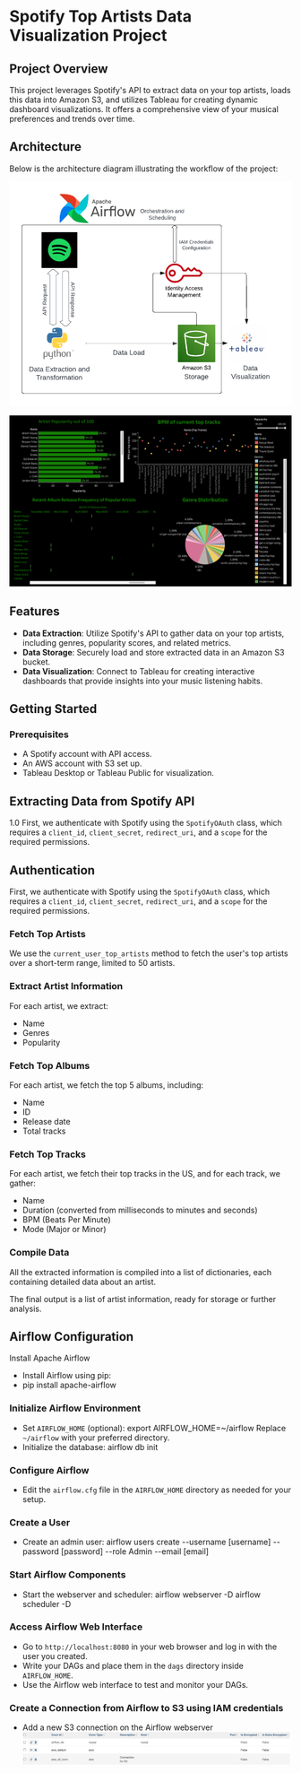 # Spotify Top Artists Data Visualization Project

## Project Overview
This project leverages Spotify's API to extract data on your top artists, loads this data into Amazon S3, and utilizes Tableau for creating dynamic dashboard visualizations. It offers a comprehensive view of your musical preferences and trends over time.

## Architecture
Below is the architecture diagram illustrating the workflow of the project:

![Architecture Diagram](Architecture_Diagram.png "Architecture Diagram")

![Architecture Diagram](Dashboard.png "Architecture Diagram")


## Features
- **Data Extraction**: Utilize Spotify's API to gather data on your top artists, including genres, popularity scores, and related metrics.
- **Data Storage**: Securely load and store extracted data in an Amazon S3 bucket.
- **Data Visualization**: Connect to Tableau for creating interactive dashboards that provide insights into your music listening habits.

## Getting Started

### Prerequisites
- A Spotify account with API access.
- An AWS account with S3 set up.
- Tableau Desktop or Tableau Public for visualization.

## Extracting Data from Spotify API 
1.0 First, we authenticate with Spotify using the `SpotifyOAuth` class, which requires a `client_id`, `client_secret`, `redirect_uri`, and a `scope` for the required permissions.

## Authentication
First, we authenticate with Spotify using the `SpotifyOAuth` class, which requires a `client_id`, `client_secret`, `redirect_uri`, and a `scope` for the required permissions.

### Fetch Top Artists
We use the `current_user_top_artists` method to fetch the user's top artists over a short-term range, limited to 50 artists.

### Extract Artist Information
For each artist, we extract:
- Name
- Genres
- Popularity

### Fetch Top Albums
For each artist, we fetch the top 5 albums, including:
- Name
- ID
- Release date
- Total tracks

### Fetch Top Tracks
For each artist, we fetch their top tracks in the US, and for each track, we gather:
- Name
- Duration (converted from milliseconds to minutes and seconds)
- BPM (Beats Per Minute)
- Mode (Major or Minor)

### Compile Data
All the extracted information is compiled into a list of dictionaries, each containing detailed data about an artist.

The final output is a list of artist information, ready for storage or further analysis.
 
## Airflow Configuration 
Install Apache Airflow
- Install Airflow using pip:
- pip install apache-airflow
### Initialize Airflow Environment
- Set `AIRFLOW_HOME` (optional): export AIRFLOW_HOME=~/airflow
Replace `~/airflow` with your preferred directory.
- Initialize the database: airflow db init
### Configure Airflow
- Edit the `airflow.cfg` file in the `AIRFLOW_HOME` directory as needed for your setup.
### Create a User
- Create an admin user:
airflow users create --username [username] --password [password] --role Admin --email [email]
### Start Airflow Components
- Start the webserver and scheduler:
airflow webserver -D
airflow scheduler -D 
### Access Airflow Web Interface
- Go to `http://localhost:8080` in your web browser and log in with the user you created.
- Write your DAGs and place them in the `dags` directory inside `AIRFLOW_HOME`.
- Use the Airflow web interface to test and monitor your DAGs.
### Create a Connection from Airflow to S3 using IAM credentials
- Add a new S3 connection on the Airflow webserver 
![Airflow-S3-Connection](Airflow-S3-connection.png "Airflow-S3-Connection")






